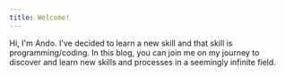 ```yaml
---
title: Welcome!
---
```

Hi, I'm Ando. I've decided to learn a new skill and that skill is programming/coding.
In this blog, you can join me on my journey to discover and learn new skills and processes in a seemingly infinite field.

